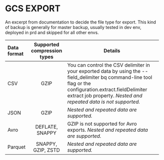# GCS EXPORT 

An excerpt from documentation to decide the file type for export.
This kind of backup is generally for master backup, usually tested in dev env, deployed in prd and skipped for all other envs.

|Data format | Supported compression types | Details |
| :--------- | :--------------------------:| ------- |
|CSV | GZIP | You can control the CSV delimiter in your exported data by using the --field_delimiter bq command-line tool flag or the configuration.extract.fieldDelimiter extract job property. *Nested and repeated data is not supported.* |
|JSON | GZIP | *Nested and repeated data are supported.* |
|Avro | DEFLATE, SNAPPY | GZIP is not supported for Avro exports. *Nested and repeated data are supported.* |
|Parquet | SNAPPY, GZIP, ZSTD | *Nested and repeated data are supported.* |

